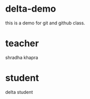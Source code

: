 # delta-demo
this is a demo for git and github class.

# teacher
shradha khapra

# student
delta student